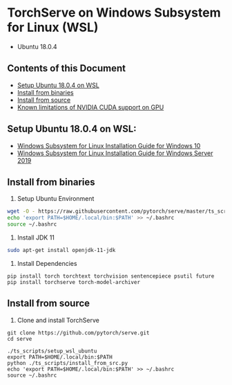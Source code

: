 # TorchServe on Windows Subsystem for Linux (WSL)
* Ubuntu 18.0.4

## Contents of this Document

* [Setup Ubuntu 18.0.4 on WSL](#setup-ubuntu-1804-on-wsl)
* [Install from binaries](#install-from-binaries)
* [Install from source](#install-from-source)
* [Known limitations of NVIDIA CUDA support on GPU](https://docs.nvidia.com/cuda/wsl-user-guide/index.html#known-limitations)

## Setup Ubuntu 18.0.4 on WSL:

 - [Windows Subsystem for Linux Installation Guide for Windows 10](https://docs.microsoft.com/en-us/windows/wsl/install-win10)
 - [Windows Subsystem for Linux Installation Guide for Windows Server 2019](https://docs.microsoft.com/en-us/windows/wsl/install-on-server)
 

## Install from binaries

1. Setup Ubuntu Environment

```bash
wget -O - https://raw.githubusercontent.com/pytorch/serve/master/ts_scripts/setup_wsl_ubuntu | bash
echo 'export PATH=$HOME/.local/bin:$PATH' >> ~/.bashrc
source ~/.bashrc
```

1. Install JDK 11

```bash
sudo apt-get install openjdk-11-jdk
```

1. Install Dependencies

```
pip install torch torchtext torchvision sentencepiece psutil future
pip install torchserve torch-model-archiver
```


## Install from source

1. Clone and install TorchServe

```
git clone https://github.com/pytorch/serve.git
cd serve

./ts_scripts/setup_wsl_ubuntu
export PATH=$HOME/.local/bin:$PATH
python ./ts_scripts/install_from_src.py
echo 'export PATH=$HOME/.local/bin:$PATH' >> ~/.bashrc
source ~/.bashrc
```